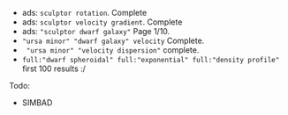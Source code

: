 - ads: `sculptor rotation`. Complete
- ads: `sculptor velocity gradient`. Complete
- ads: `"sculptor dwarf galaxy"` Page 1/10.
- `"ursa minor" "dwarf galaxy" velocity` Complete.
- ` "ursa minor" "velocity dispersion"` complete.
- `full:"dwarf spheroidal" full:"exponential" full:"density profile"` first 100 results :/



Todo:

- SIMBAD